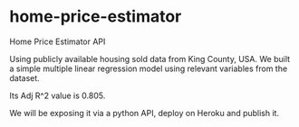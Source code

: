 # home-price-estimator
Home Price Estimator API

Using publicly available housing sold data from King County, USA. We built a simple multiple linear regression model
using relevant variables from the dataset.

Its Adj R^2 value is 0.805. 

We will be exposing it via a python API, deploy on Heroku and publish it.

